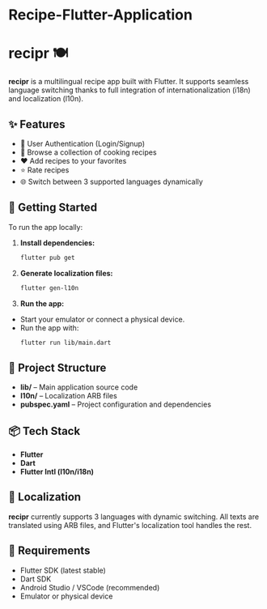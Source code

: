 # Recipe-Flutter-Application
# recipr 🍽️

**recipr** is a multilingual recipe app built with Flutter. It supports seamless language switching thanks to full integration of internationalization (i18n) and localization (l10n).

## ✨ Features

- 🔐 User Authentication (Login/Signup)
- 📖 Browse a collection of cooking recipes
- ❤️ Add recipes to your favorites
- ⭐ Rate recipes
- 🌐 Switch between 3 supported languages dynamically

## 🚀 Getting Started

To run the app locally:

1. **Install dependencies:**

   ```bash
   flutter pub get
2. **Generate localization files:**
   ```bash
   flutter gen-l10n

3. **Run the app:**
- Start your emulator or connect a physical device.
- Run the app with:
   ```bash
   flutter run lib/main.dart

## 📁 Project Structure

- **lib/** – Main application source code  
- **l10n/** – Localization ARB files  
- **pubspec.yaml** – Project configuration and dependencies  

## 📦 Tech Stack

- **Flutter**  
- **Dart**  
- **Flutter Intl (l10n/i18n)**  

## 💬 Localization

**recipr** currently supports 3 languages with dynamic switching. All texts are translated using ARB files, and Flutter's localization tool handles the rest.

## 🔧 Requirements

- Flutter SDK (latest stable)  
- Dart SDK  
- Android Studio / VSCode (recommended)  
- Emulator or physical device